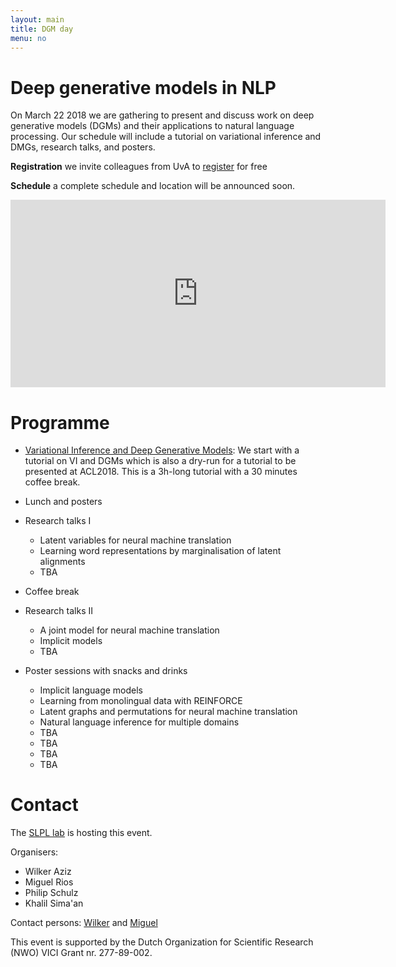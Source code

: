 ```yaml
---
layout: main
title: DGM day
menu: no
---
```


# Deep generative models in NLP


On March 22 2018 we are gathering to present and discuss work on deep generative models (DGMs) and their applications to natural language processing. 
Our schedule will include a tutorial on variational inference and DMGs, research talks, and posters.

**Registration**  we invite colleagues from UvA to [register](https://docs.google.com/forms/d/e/1FAIpQLSfSzXOnb_5_4CLPBBzTtthm-k2U_qkYe2h52IMwgDoQdY7M-w/viewform?usp=sf_link) for free

**Schedule** a complete schedule and location will be announced soon.


<iframe src="https://calendar.google.com/calendar/embed?showTitle=0&amp;mode=AGENDA&amp;height=300&amp;wkst=1&amp;bgcolor=%23FFFFFF&amp;src=aci7h1ua23taamdbat5hu73h14%40group.calendar.google.com&amp;color=%23AB8B00&amp;ctz=Europe%2FAmsterdam" style="border-width:0" width="600" height="300" frameborder="0" scrolling="no"></iframe>


# Programme

* [Variational Inference and Deep Generative Models](https://github.com/philschulz/VITutorial): We start with a tutorial on VI and DGMs which is also a dry-run for a tutorial to be presented at ACL2018. This is a 3h-long tutorial with a 30 minutes coffee break.

* Lunch and posters

* Research talks I
    * Latent variables for neural machine translation
    * Learning word representations by marginalisation of latent alignments
    * TBA

* Coffee break

* Research talks II
    * A joint model for neural machine translation
    * Implicit models
    * TBA

* Poster sessions with snacks and drinks
    * Implicit language models
    * Learning from monolingual data with REINFORCE
    * Latent graphs and permutations for neural machine translation 
    * Natural language inference for multiple domains
    * TBA
    * TBA
    * TBA
    * TBA

# Contact

The [SLPL lab](https://staff.fnwi.uva.nl/k.simaan/research_all.html) is hosting this event.

Organisers:

* Wilker Aziz
* Miguel Rios
* Philip Schulz
* Khalil Sima'an

Contact persons: [Wilker](mailto:w.aziz@uva.nl) and [Miguel](mailto:m.riosgaona@uva.nl)


This event is supported by the Dutch Organization for Scientific Research (NWO) VICI Grant nr. 277-89-002.

